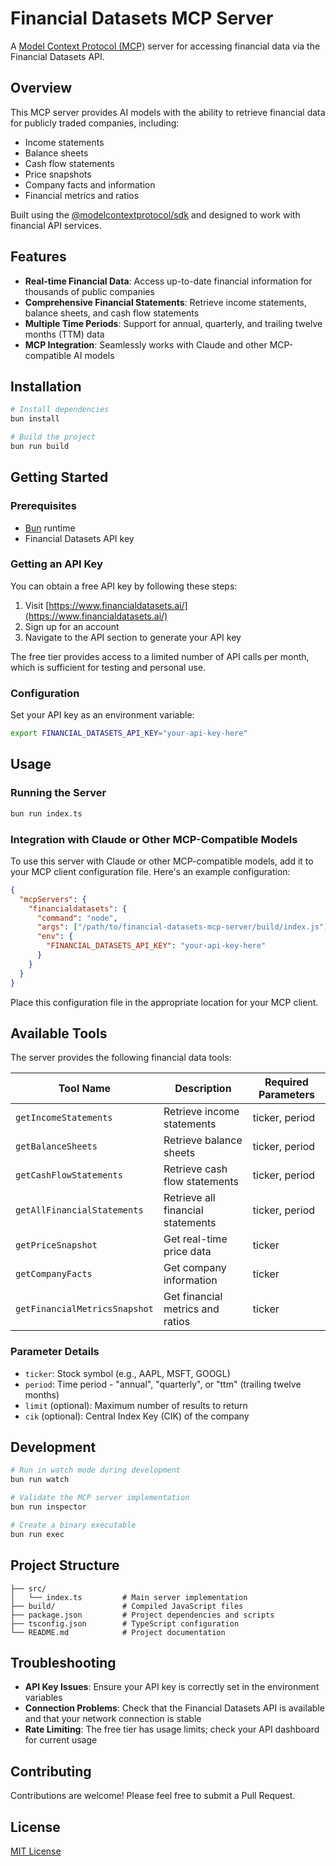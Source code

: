 # Financial Datasets MCP Server

A [Model Context Protocol (MCP)](https://github.com/anthropics/model-context-protocol) server for accessing financial data via the Financial Datasets API.

## Overview

This MCP server provides AI models with the ability to retrieve financial data for publicly traded companies, including:

- Income statements
- Balance sheets
- Cash flow statements
- Price snapshots
- Company facts and information
- Financial metrics and ratios

Built using the [@modelcontextprotocol/sdk](https://github.com/anthropics/model-context-protocol) and designed to work with financial API services.

## Features

- **Real-time Financial Data**: Access up-to-date financial information for thousands of public companies
- **Comprehensive Financial Statements**: Retrieve income statements, balance sheets, and cash flow statements
- **Multiple Time Periods**: Support for annual, quarterly, and trailing twelve months (TTM) data
- **MCP Integration**: Seamlessly works with Claude and other MCP-compatible AI models

## Installation

```bash
# Install dependencies
bun install

# Build the project
bun run build
```

## Getting Started

### Prerequisites

- [Bun](https://bun.sh) runtime
- Financial Datasets API key

### Getting an API Key

You can obtain a free API key by following these steps:

1. Visit [https://www.financialdatasets.ai/](https://www.financialdatasets.ai/)
2. Sign up for an account
3. Navigate to the API section to generate your API key

The free tier provides access to a limited number of API calls per month, which is sufficient for testing and personal use.

### Configuration

Set your API key as an environment variable:

```bash
export FINANCIAL_DATASETS_API_KEY="your-api-key-here"
```

## Usage

### Running the Server

```bash
bun run index.ts
```

### Integration with Claude or Other MCP-Compatible Models

To use this server with Claude or other MCP-compatible models, add it to your MCP client configuration file. Here's an example configuration:

```json
{
  "mcpServers": {
    "financialdatasets": {
      "command": "node",
      "args": ["/path/to/financial-datasets-mcp-server/build/index.js"],
      "env": {
        "FINANCIAL_DATASETS_API_KEY": "your-api-key-here"
      }
    }
  }
}
```

Place this configuration file in the appropriate location for your MCP client.

## Available Tools

The server provides the following financial data tools:

| Tool Name                     | Description                       | Required Parameters |
| ----------------------------- | --------------------------------- | ------------------- |
| `getIncomeStatements`         | Retrieve income statements        | ticker, period      |
| `getBalanceSheets`            | Retrieve balance sheets           | ticker, period      |
| `getCashFlowStatements`       | Retrieve cash flow statements     | ticker, period      |
| `getAllFinancialStatements`   | Retrieve all financial statements | ticker, period      |
| `getPriceSnapshot`            | Get real-time price data          | ticker              |
| `getCompanyFacts`             | Get company information           | ticker              |
| `getFinancialMetricsSnapshot` | Get financial metrics and ratios  | ticker              |

### Parameter Details

- `ticker`: Stock symbol (e.g., AAPL, MSFT, GOOGL)
- `period`: Time period - "annual", "quarterly", or "ttm" (trailing twelve months)
- `limit` (optional): Maximum number of results to return
- `cik` (optional): Central Index Key (CIK) of the company

## Development

```bash
# Run in watch mode during development
bun run watch

# Validate the MCP server implementation
bun run inspector

# Create a binary executable
bun run exec
```

## Project Structure

```
├── src/
│   └── index.ts         # Main server implementation
├── build/               # Compiled JavaScript files
├── package.json         # Project dependencies and scripts
├── tsconfig.json        # TypeScript configuration
└── README.md            # Project documentation
```

## Troubleshooting

- **API Key Issues**: Ensure your API key is correctly set in the environment variables
- **Connection Problems**: Check that the Financial Datasets API is available and that your network connection is stable
- **Rate Limiting**: The free tier has usage limits; check your API dashboard for current usage

## Contributing

Contributions are welcome! Please feel free to submit a Pull Request.

## License

[MIT License](LICENSE)
